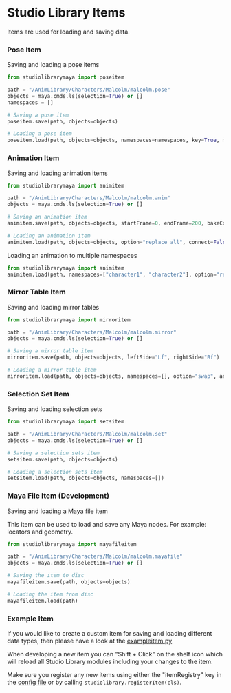 # Studio Library Items

Items are used for loading and saving data.


### Pose Item

Saving and loading a pose items

```python
from studiolibrarymaya import poseitem

path = "/AnimLibrary/Characters/Malcolm/malcolm.pose"
objects = maya.cmds.ls(selection=True) or []
namespaces = []

# Saving a pose item
poseitem.save(path, objects=objects)

# Loading a pose item
poseitem.load(path, objects=objects, namespaces=namespaces, key=True, mirror=False)
```

### Animation Item

Saving and loading animation items

```python
from studiolibrarymaya import animitem

path = "/AnimLibrary/Characters/Malcolm/malcolm.anim"
objects = maya.cmds.ls(selection=True) or []

# Saving an animation item
animitem.save(path, objects=objects, startFrame=0, endFrame=200, bakeConnected=False)

# Loading an animation item
animitem.load(path, objects=objects, option="replace all", connect=False, currentTime=False)
```

Loading an animation to multiple namespaces

```python
from studiolibrarymaya import animitem
animitem.load(path, namespaces=["character1", "character2"], option="replace all")
```

### Mirror Table Item

Saving and loading mirror tables

```python
from studiolibrarymaya import mirroritem

path = "/AnimLibrary/Characters/Malcolm/malcolm.mirror"
objects = maya.cmds.ls(selection=True) or []

# Saving a mirror table item
mirroritem.save(path, objects=objects, leftSide="Lf", rightSide="Rf")

# Loading a mirror table item
mirroritem.load(path, objects=objects, namespaces=[], option="swap", animation=True, time=None)
```

### Selection Set Item

Saving and loading selection sets

```python
from studiolibrarymaya import setsitem

path = "/AnimLibrary/Characters/Malcolm/malcolm.set"
objects = maya.cmds.ls(selection=True) or []

# Saving a selection sets item
setsitem.save(path, objects=objects)

# Loading a selection sets item
setsitem.load(path, objects=objects, namespaces=[])
```


### Maya File Item (Development)

Saving and loading a Maya file item

This item can be used to load and save any Maya nodes. For example:
locators and geometry.

```python
from studiolibrarymaya import mayafileitem

path = "/AnimLibrary/Characters/Malcolm/malcolm.mayafile"
objects = maya.cmds.ls(selection=True) or []

# Saving the item to disc
mayafileitem.save(path, objects=objects)

# Loading the item from disc
mayafileitem.load(path)
```

### Example Item

If you would like to create a custom item for saving and loading different data types, then please have a look at the [exampleitem.py](exampleitem.py)

When developing a new item you can "Shift + Click" on the shelf icon which will reload all Studio Library modules including your changes to the item.

Make sure you register any new items using either the "itemRegistry" key in the [config file](../studiolibrary/config/default.json) or by calling `studiolibrary.registerItem(cls)`.
